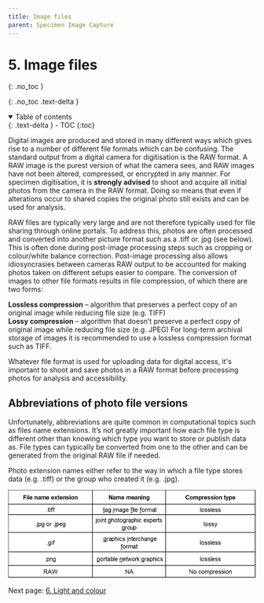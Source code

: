 ```yaml
---
title: Image files
parent: Specimen Image Capture
---
```


# 5. Image files
{: .no_toc }

  {: .no_toc .text-delta }
<details open markdown="block">
  <summary>
    Table of contents
  </summary>
  {: .text-delta }
- TOC
{:toc}
</details>

Digital images are produced and stored in many different ways which gives rise to a number of different file formats which can be confusing.
The standard output from a digital camera for digitisation is the RAW format. A RAW image is the purest version of what the camera sees, and RAW images have not been altered, compressed, or encrypted in any manner. For specimen digitisation, it is **strongly advised** to shoot and acquire all initial photos from the camera in the RAW format. Doing so means that even if alterations occur to shared copies the original photo still exists and can be used for analysis.

RAW files are typically very large and are not therefore typically used for file sharing through online portals. To address this, photos are often processed and converted into another picture format such as a .tiff or. jpg (see below). This is often done during post-image processing steps such as cropping or colour/white balance correction. Post-image processing also allows idiosyncrasies between cameras RAW output to be accounted for making photos taken on different setups easier to compare. The conversion of images to other file formats results in file compression, of which there are two forms:

**Lossless compression** – algorithm that preserves a perfect copy of an original image while reducing file size (e.g. TIFF)\
**Lossy compression** – algorithm that doesn’t preserve a perfect copy of original image while reducing file size (e.g. JPEG)
For long-term archival storage of images it is recommended to use a lossless compression format such as TIFF.

Whatever file format is used for uploading data for digital access, it's important to shoot and save photos in a RAW format before processing photos for analysis and accessibility.

## Abbreviations of photo file versions
Unfortunately, abbreviations are quite common in computational topics such as files name extensions. It’s not greatly important how each file type is different other than knowing which type you want to store or publish data as. File types can typically be converted from one to the other and can be generated from the original RAW file if needed.

Photo extension names either refer to the way in which a file type stores data (e.g. .tiff) or the group who created it (e.g. .jpg).

![Table_of_file-types_and_compression](/images/Photography/compression_table.png?raw=true)


Next page: [6. Light and colour]()
